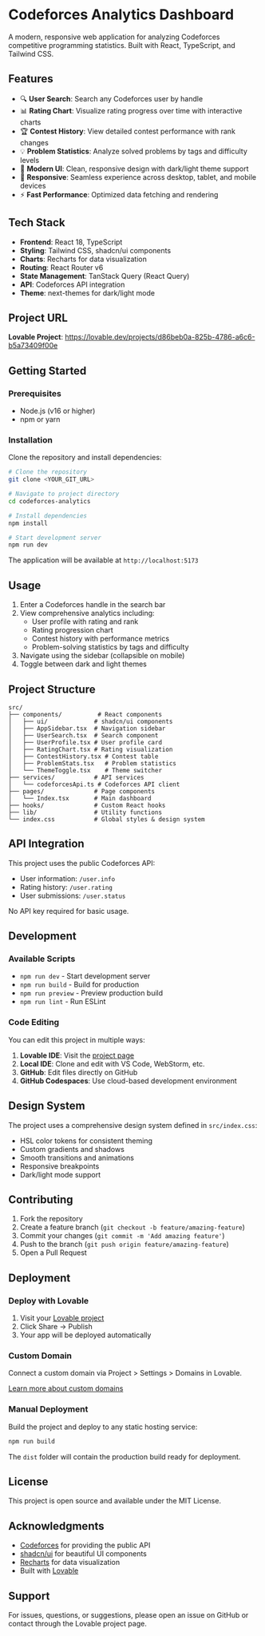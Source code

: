 # Codeforces Analytics Dashboard

A modern, responsive web application for analyzing Codeforces competitive programming statistics. Built with React, TypeScript, and Tailwind CSS.

## Features

- 🔍 **User Search**: Search any Codeforces user by handle
- 📊 **Rating Chart**: Visualize rating progress over time with interactive charts
- 🏆 **Contest History**: View detailed contest performance with rank changes
- 💡 **Problem Statistics**: Analyze solved problems by tags and difficulty levels
- 🎨 **Modern UI**: Clean, responsive design with dark/light theme support
- 📱 **Responsive**: Seamless experience across desktop, tablet, and mobile devices
- ⚡ **Fast Performance**: Optimized data fetching and rendering

## Tech Stack

- **Frontend**: React 18, TypeScript
- **Styling**: Tailwind CSS, shadcn/ui components
- **Charts**: Recharts for data visualization
- **Routing**: React Router v6
- **State Management**: TanStack Query (React Query)
- **API**: Codeforces API integration
- **Theme**: next-themes for dark/light mode

## Project URL

**Lovable Project**: https://lovable.dev/projects/d86beb0a-825b-4786-a6c6-b5a73409f00e

## Getting Started

### Prerequisites

- Node.js (v16 or higher)
- npm or yarn

### Installation

Clone the repository and install dependencies:

```bash
# Clone the repository
git clone <YOUR_GIT_URL>

# Navigate to project directory
cd codeforces-analytics

# Install dependencies
npm install

# Start development server
npm run dev
```

The application will be available at `http://localhost:5173`

## Usage

1. Enter a Codeforces handle in the search bar
2. View comprehensive analytics including:
   - User profile with rating and rank
   - Rating progression chart
   - Contest history with performance metrics
   - Problem-solving statistics by tags and difficulty
3. Navigate using the sidebar (collapsible on mobile)
4. Toggle between dark and light themes

## Project Structure

```
src/
├── components/          # React components
│   ├── ui/             # shadcn/ui components
│   ├── AppSidebar.tsx  # Navigation sidebar
│   ├── UserSearch.tsx  # Search component
│   ├── UserProfile.tsx # User profile card
│   ├── RatingChart.tsx # Rating visualization
│   ├── ContestHistory.tsx # Contest table
│   ├── ProblemStats.tsx   # Problem statistics
│   └── ThemeToggle.tsx    # Theme switcher
├── services/           # API services
│   └── codeforcesApi.ts # Codeforces API client
├── pages/              # Page components
│   └── Index.tsx       # Main dashboard
├── hooks/              # Custom React hooks
├── lib/                # Utility functions
└── index.css           # Global styles & design system
```

## API Integration

This project uses the public Codeforces API:
- User information: `/user.info`
- Rating history: `/user.rating`
- User submissions: `/user.status`

No API key required for basic usage.

## Development

### Available Scripts

- `npm run dev` - Start development server
- `npm run build` - Build for production
- `npm run preview` - Preview production build
- `npm run lint` - Run ESLint

### Code Editing

You can edit this project in multiple ways:

1. **Lovable IDE**: Visit the [project page](https://lovable.dev/projects/d86beb0a-825b-4786-a6c6-b5a73409f00e)
2. **Local IDE**: Clone and edit with VS Code, WebStorm, etc.
3. **GitHub**: Edit files directly on GitHub
4. **GitHub Codespaces**: Use cloud-based development environment

## Design System

The project uses a comprehensive design system defined in `src/index.css`:
- HSL color tokens for consistent theming
- Custom gradients and shadows
- Smooth transitions and animations
- Responsive breakpoints
- Dark/light mode support

## Contributing

1. Fork the repository
2. Create a feature branch (`git checkout -b feature/amazing-feature`)
3. Commit your changes (`git commit -m 'Add amazing feature'`)
4. Push to the branch (`git push origin feature/amazing-feature`)
5. Open a Pull Request

## Deployment

### Deploy with Lovable

1. Visit your [Lovable project](https://lovable.dev/projects/d86beb0a-825b-4786-a6c6-b5a73409f00e)
2. Click Share → Publish
3. Your app will be deployed automatically

### Custom Domain

Connect a custom domain via Project > Settings > Domains in Lovable.

[Learn more about custom domains](https://docs.lovable.dev/features/custom-domain#custom-domain)

### Manual Deployment

Build the project and deploy to any static hosting service:

```bash
npm run build
```

The `dist` folder will contain the production build ready for deployment.

## License

This project is open source and available under the MIT License.

## Acknowledgments

- [Codeforces](https://codeforces.com/) for providing the public API
- [shadcn/ui](https://ui.shadcn.com/) for beautiful UI components
- [Recharts](https://recharts.org/) for data visualization
- Built with [Lovable](https://lovable.dev/)

## Support

For issues, questions, or suggestions, please open an issue on GitHub or contact through the Lovable project page.
